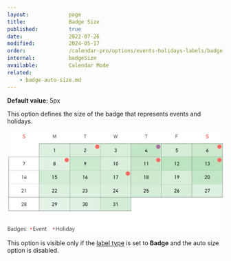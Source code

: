 ```yaml
---
layout:             page
title:              Badge Size
published:          true
date:               2022-07-26
modified:           2024-05-17
order:              /calendar-pro/options/events-holidays-labels/badge-size
internal:           badgeSize
available:          Calendar Mode
related:
    - badge-auto-size.md
---
```

**Default value:** 5px

This option defines the size of the badge that represents events and holidays. 

<img src="images/badges.png" width="600">

This option is visible only if the [label type](type.md) is set to **Badge** and the auto size option is disabled.

